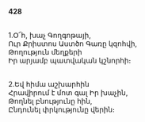 **428**

\
1.Օ՜հ, խաչ Գողգոթայի,\
Ուր Քրիստոս Աստծո Գառը կզոհվի,\
Թողություն մեղքերի\
Իր արյամբ պատվական կշնորհի։

\
2.Եվ հիմա աշխարհին\
Հրավիրում է մոտ գալ Իր խաչին,\
Թողնել բնությունը հին,\
Ընդունել փրկությունը վերին։
